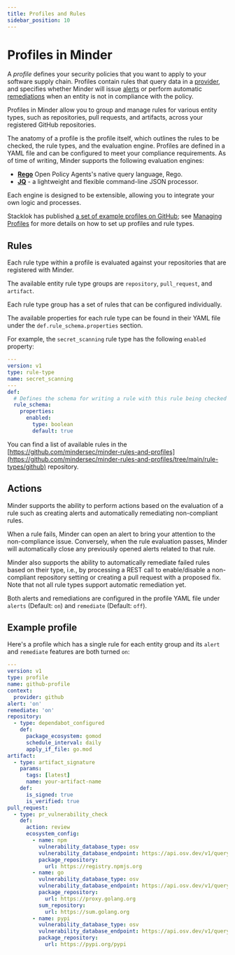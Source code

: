 ```yaml
---
title: Profiles and Rules
sidebar_position: 10
---
```


# Profiles in Minder

A _profile_ defines your security policies that you want to apply to your
software supply chain. Profiles contain rules that query data in a
[provider](providers.md), and specifies whether Minder will issue
[alerts](alerts.md) or perform automatic [remediations](remediations.md) when an
entity is not in compliance with the policy.

Profiles in Minder allow you to group and manage rules for various entity types,
such as repositories, pull requests, and artifacts, across your registered
GitHub repositories.

The anatomy of a profile is the profile itself, which outlines the rules to be
checked, the rule types, and the evaluation engine. Profiles are defined in a
YAML file and can be configured to meet your compliance requirements. As of time
of writing, Minder supports the following evaluation engines:

- **[Rego](https://www.openpolicyagent.org/docs/latest/policy-language/)** Open
  Policy Agents's native query language, Rego.
- **[JQ](https://jqlang.github.io/jq/)** - a lightweight and flexible
  command-line JSON processor.

Each engine is designed to be extensible, allowing you to integrate your own
logic and processes.

Stacklok has published
[a set of example profiles on GitHub](https://github.com/mindersec/minder-rules-and-profiles/tree/main/profiles/github);
see [Managing Profiles](../how-to/manage_profiles.md) for more details on how to
set up profiles and rule types.

## Rules

Each rule type within a profile is evaluated against your repositories that are
registered with Minder.

The available entity rule type groups are `repository`, `pull_request`, and
`artifact`.

Each rule type group has a set of rules that can be configured individually.

The available properties for each rule type can be found in their YAML file
under the `def.rule_schema.properties` section.

For example, the `secret_scanning` rule type has the following `enabled`
property:

```yaml
---
version: v1
type: rule-type
name: secret_scanning
---
def:
  # Defines the schema for writing a rule with this rule being checked
  rule_schema:
    properties:
      enabled:
        type: boolean
        default: true
```

You can find a list of available rules in the
[https://github.com/mindersec/minder-rules-and-profiles](https://github.com/mindersec/minder-rules-and-profiles/tree/main/rule-types/github)
repository.

## Actions

Minder supports the ability to perform actions based on the evaluation of a rule
such as creating alerts and automatically remediating non-compliant rules.

When a rule fails, Minder can open an alert to bring your attention to the
non-compliance issue. Conversely, when the rule evaluation passes, Minder will
automatically close any previously opened alerts related to that rule.

Minder also supports the ability to automatically remediate failed rules based
on their type, i.e., by processing a REST call to enable/disable a non-compliant
repository setting or creating a pull request with a proposed fix. Note that not
all rule types support automatic remediation yet.

Both alerts and remediations are configured in the profile YAML file under
`alerts` (Default: `on`) and `remediate` (Default: `off`).

## Example profile

Here's a profile which has a single rule for each entity group and its `alert`
and `remediate` features are both turned `on`:

```yaml
---
version: v1
type: profile
name: github-profile
context:
  provider: github
alert: 'on'
remediate: 'on'
repository:
  - type: dependabot_configured
    def:
      package_ecosystem: gomod
      schedule_interval: daily
      apply_if_file: go.mod
artifact:
  - type: artifact_signature
    params:
      tags: [latest]
      name: your-artifact-name
    def:
      is_signed: true
      is_verified: true
pull_request:
  - type: pr_vulnerability_check
    def:
      action: review
      ecosystem_config:
        - name: npm
          vulnerability_database_type: osv
          vulnerability_database_endpoint: https://api.osv.dev/v1/query
          package_repository:
            url: https://registry.npmjs.org
        - name: go
          vulnerability_database_type: osv
          vulnerability_database_endpoint: https://api.osv.dev/v1/query
          package_repository:
            url: https://proxy.golang.org
          sum_repository:
            url: https://sum.golang.org
        - name: pypi
          vulnerability_database_type: osv
          vulnerability_database_endpoint: https://api.osv.dev/v1/query
          package_repository:
            url: https://pypi.org/pypi
```
